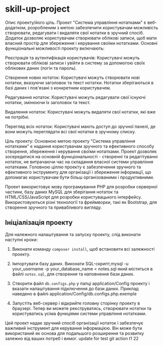 # skill-up-project

Опис проекту/його ціль.
Проект "Система управління нотатками" є веб-додатком, розробленим з метою забезпечити користувачам можливість створювати, редагувати і видаляти свої нотатки в зручний спосіб. Додаток дозволяє користувачам створювати облікові записи, щоб мати власний простір для збереження і керування своїми нотатками. Основні функціональні можливості проекту включають:

Реєстрація та аутентифікація користувачів: Користувачі можуть створювати облікові записи і увійти в систему за допомогою своїх облікових даних (логін та пароль).

Створення нових нотаток: Користувачі можуть створювати нові нотатки, вказуючи заголовок та текст нотатки. Нотатки зберігаються в базі даних і пов'язані з конкретним користувачем.

Редагування нотаток: Користувачі можуть редагувати свої існуючі нотатки, змінюючи їх заголовок та текст.

Видалення нотаток: Користувачі можуть видаляти свої нотатки, які вже не потрібні.

Перегляд всіх нотаток: Користувачі мають доступ до зручної панелі, де вони можуть переглядати всі свої нотатки в зручному списку.

Ціль проекту:
Основною метою проекту "Система управління нотатками" є надання користувачам зручного та ефективного способу створення, збереження і керування своїми нотатками. Проект дозволяє зосередитися на основній функціональності - створенні та редагітуванні нотаток, не витрачаючи час на складання власної системи управління нотатками. Головною ціллю проекту є забезпечення зручного та ефективного інструменту для організації і збереження інформації, що допомагає користувачам бути більш організованими і продуктивними.

Проект використовує мову програмування PHP для розробки серверної частини, базу даних MySQL для зберігання нотаток та HTML/CSS/JavaScript для розробки користувацького інтерфейсу. Використовуються різні технології та фреймворки, такі як Bootstrap, для створення зручного та привабливого вигляду.

## Ініціалізація проекту

Для належного налаштування та запуску проекту, слід виконати наступні кроки:

1. Виконати команду `composer install`, щоб встановити всі залежності проекту.

2. Імпортувати базу даних. Виконати SQL-скрипт,mysql -u your_username -p your_database_name < notes.sql який міститься в файлі `notes.sql`, для створення та наповнення бази даних.

3. Створити файл `db.configs.php` у папці application/Config проекту і вказати налаштування підключення до бази даних. Приклад наведено 
в файлі application/Config/db.configs.php.exemple

4. Запустіть веб-сервер і відкрийте головну сторінку проекту в браузері. Тепер ви можете реєструватись, створювати нотатки та користуватись усіма функціями системи управління нотатками.

Цей проект надає зручний спосіб організації нотаток і забезпечує важливий інструмент для керування інформацією. Він може бути використаний як основа для подальшого розширення та розвитку залежно від ваших потреб і вимог.
update for test git action
t1
22
